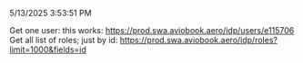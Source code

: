 5/13/2025 3:53:51 PM

Get one user: this works: https://prod.swa.aviobook.aero/idp/users/e115706
Get all list of roles; just by id: https://prod.swa.aviobook.aero/idp/roles?limit=1000&fields=id